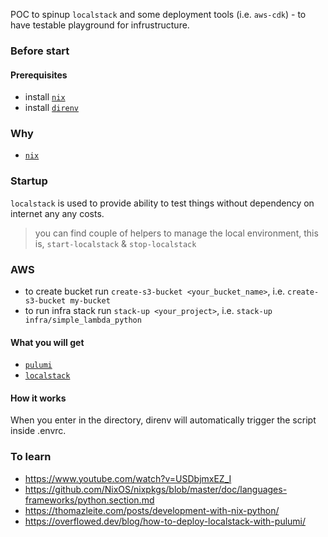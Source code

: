 POC to spinup `localstack` and some deployment tools (i.e. `aws-cdk`) - to have testable playground for infrustructure.

### Before start 
#### Prerequisites
* install [`nix`](https://nixos.org/download.html)
* install [`direnv`](https://direnv.net/)

### Why
* [`nix`](https://gist.github.com/joepie91/9fdaf8244b0a83afcce204e6da127c7d)

### Startup
`localstack` is used to provide ability to test things without dependency on internet any any costs.
> you can find couple of helpers to manage the local environment, this is, `start-localstack` & `stop-localstack`

### AWS
* to create bucket run `create-s3-bucket <your_bucket_name>`, i.e. `create-s3-bucket my-bucket`
* to run infra stack run `stack-up <your_project>`, i.e. `stack-up infra/simple_lambda_python`

#### What you will get
* [`pulumi`](https://github.com/pulumi/pulumi)
* [`localstack`](https://github.com/localstack/localstack)

#### How it works
When you enter in the directory, direnv will automatically trigger the script inside .envrc.

### To learn
* https://www.youtube.com/watch?v=USDbjmxEZ_I
* https://github.com/NixOS/nixpkgs/blob/master/doc/languages-frameworks/python.section.md
* https://thomazleite.com/posts/development-with-nix-python/
* https://overflowed.dev/blog/how-to-deploy-localstack-with-pulumi/

